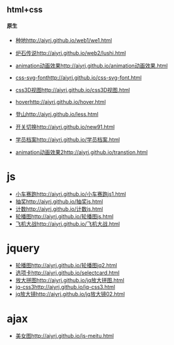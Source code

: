 ## html+css
#### 原生
* [种地](http://aiyrj.github.io/web1/we1.html)http://aiyrj.github.io/web1/we1.html
* [炉石传说](http://aiyrj.github.io/web2/lushi.html)http://aiyrj.github.io/web2/lushi.html
* [animation动画效果](http://aiyrj.github.io/animation动画效果.html)http://aiyrj.github.io/animation动画效果.html
* [css-svg-font](http://aiyrj.github.io/css-svg-font.html)http://aiyrj.github.io/css-svg-font.html
* [css3D视图](http://aiyrj.github.io/css3D视图.html)http://aiyrj.github.io/css3D视图.html
* [hover](http://aiyrj.github.io/hover.html)http://aiyrj.github.io/hover.html
* [登山](http://aiyrj.github.io/less.html)http://aiyrj.github.io/less.html
* [开关切换](http://aiyrj.github.io/new91.html)http://aiyrj.github.io/new91.html

* [学员档案](http://aiyrj.github.io/学员档案.html)http://aiyrj.github.io/学员档案.html
* [animation动画效果2](http://aiyrj.github.io/transtion.html)http://aiyrj.github.io/transtion.html

# js
* [小车赛跑](http://aiyrj.github.io/小车赛跑js1.html)http://aiyrj.github.io/小车赛跑js1.html
* [抽奖](http://aiyrj.github.io/抽奖js.html)http://aiyrj.github.io/抽奖js.html
* [计数](http://aiyrj.github.io/计数js.html)http://aiyrj.github.io/计数js.html
* [轮播图](http://aiyrj.github.io/轮播图js.html)http://aiyrj.github.io/轮播图js.html
* [飞机大战](http://aiyrj.github.io/飞机大战.html)http://aiyrj.github.io/飞机大战.html

# jquery
* [轮播图](http://aiyrj.github.io/轮播图jq2.html)http://aiyrj.github.io/轮播图jq2.html
* [选项卡](http://aiyrj.github.io/selectcard.html)http://aiyrj.github.io/selectcard.html
* [放大拼图](http://aiyrj.github.io/jq放大拼图.html)http://aiyrj.github.io/jq放大拼图.html
* [jq-css3](http://aiyrj.github.io/jq-css3.html)http://aiyrj.github.io/jq-css3.html
* [jq放大镜](http://aiyrj.github.io/jq放大镜02.html)http://aiyrj.github.io/jq放大镜02.html

# ajax
* [美女图](http://aiyrj.github.io/js-meitu.html)http://aiyrj.github.io/js-meitu.html







